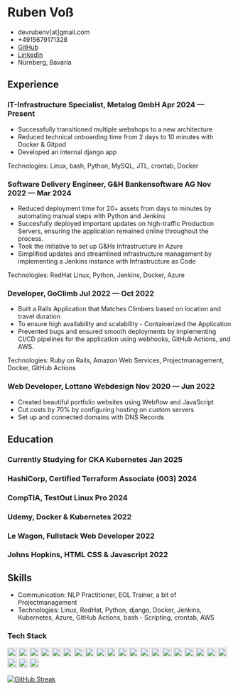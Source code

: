 # Ruben Voß

<div class="section headerInfo">

- devrubenv[at]gmail.com
- +4915679171328
- [GitHub](https://github.com/rubenvoss)
- [LinkedIn](https://www.linkedin.com/in/rubenvoss/)
- Nürnberg, Bavaria

</div>

## Experience

### IT-Infrastructure Specialist, Metalog GmbH <span class="spacer"></span> Apr 2024 &mdash; Present


- Successfully transitioned multiple webshops to a new architecture
- Reduced technical onboarding time from 2 days to 10 minutes with Docker & Gitpod
- Developed an internal django app

Technologies: Linux, bash, Python, MySQL, JTL, crontab, Docker

### Software Delivery Engineer, G&H Bankensoftware AG <span class="spacer"></span> Nov 2022 &mdash; Mar 2024

- Reduced deployment time for 20+ assets from days to minutes by automating manual steps with Python and Jenkins
- Succesfully deployed important updates on high-traffic Production Servers, ensuring the application remained online throughout the process.
- Took the initiative to set up G&Hs Infrastructure in Azure
- Simplified updates and streamlined infrastructure management by implementing a Jenkins instance with Infrastructure as Code

Technologies: RedHat Linux, Python, Jenkins, Docker, Azure

### Developer, GoClimb <span class="spacer"></span> Jul 2022 &mdash; Oct 2022

- Built a Rails Application that Matches Climbers based on location and travel duration
- To ensure high availability and scalability - Containerized the Application
- Prevented bugs and ensured smooth deployments by implementing CI/CD pipelines for the application using webhooks, GitHub Actions, and AWS.
  
Technologies:  Ruby on Rails, Amazon Web Services, Projectmanagement,  Docker, GitHub Actions

### Web Developer, Lottano Webdesign <span class="spacer"></span> Nov 2020 &mdash; Jun 2022

- Created beautiful portfolio websites using Webflow and JavaScript
- Cut costs by 70% by configuring hosting on custom servers
- Set up and connected domains with DNS Records


<!-- Older resume bits can be commented out so that you can keep the info without deleting it -->

<!-- ### <span>Software Engineering Intern, Google</span> <span>Mar 2017 &mdash; Sept 2017</span>

### <span>Software Engineering Intern, Curalate</span> <span>June 2016 &mdash; Sept 2016</span> -->

## Education

### Currently Studying for CKA Kubernetes <span class="spacer"></span> Jan 2025

### HashiCorp, Certified Terraform Associate (003) <span class="spacer"></span> 2024

### CompTIA, TestOut Linux Pro <span class="spacer"></span> 2024

### Udemy, Docker & Kubernetes <span class="spacer"></span> 2022

### Le Wagon, Fullstack Web Developer <span class="spacer"></span> 2022

### Johns Hopkins, HTML CSS & Javascript <span class="spacer"></span> 2022


## Skills
- Communication: NLP Practitioner, EOL Trainer, a bit of Projectmanagement
- Technologies: Linux, RedHat, Python, django, Docker, Jenkins, Kubernetes, Azure, GitHub Actions, bash - Scripting, crontab, AWS

### Tech Stack
<a href="https://aws.amazon.com/" title="AWS"><img src="https://github.com/get-icon/geticon/raw/master/icons/aws.svg" alt="AWS" width="21px" height="21px"></a>
<a href="https://www.docker.com/" title="docker"><img src="https://github.com/get-icon/geticon/raw/master/icons/docker-icon.svg" alt="docker" width="21px" height="21px"></a>
<a href="https://www.gnu.org/software/bash/" title="Bash"><img src="https://github.com/get-icon/geticon/raw/master/icons/bash.svg" alt="Bash" width="21px" height="21px"></a>
<a href="https://www.linuxfoundation.org/" title="Linux"><img src="https://github.com/get-icon/geticon/raw/master/icons/linux-tux.svg" alt="Linux" width="21px" height="21px"></a>
<a href="https://www.nginx.com/" title="Nginx"><img src="https://github.com/get-icon/geticon/raw/master/icons/nginx-icon.svg" alt="Nginx" width="21px" height="21px"></a>
<a href="https://www.ruby-lang.org/" title="Ruby"><img src="https://github.com/get-icon/geticon/raw/master/icons/ruby.svg" alt="Ruby" width="21px" height="21px"></a>
<a href="https://www.python.org/" title="Python"><img src="https://github.com/get-icon/geticon/raw/master/icons/python.svg" alt="Python" width="21px" height="21px"></a>
<a href="https://www.postgresql.org/" title="PostgreSQL"><img src="https://github.com/get-icon/geticon/raw/master/icons/postgresql.svg" alt="PostgreSQL" width="21px" height="21px"></a>
<a href="https://developer.mozilla.org/en-US/docs/Web/JavaScript" title="JavaScript"><img src="https://github.com/get-icon/geticon/raw/master/icons/javascript.svg" alt="JavaScript" width="21px" height="21px"></a>
<a href="https://www.w3.org/TR/CSS/" title="CSS3"><img src="https://github.com/get-icon/geticon/raw/master/icons/css-3.svg" alt="CSS3" width="21px" height="21px"></a>
<a href="https://sass-lang.com/" title="Sass"><img src="https://github.com/get-icon/geticon/raw/master/icons/sass.svg" alt="Sass" width="21px" height="21px"></a>
<a href="https://rubyonrails.org/" title="Rails"><img src="https://github.com/get-icon/geticon/raw/master/icons/rails.svg" alt="Rails" width="21px" height="21px"></a>
<a href="https://getbootstrap.com/" title="Bootstrap"><img src="https://github.com/get-icon/geticon/raw/master/icons/bootstrap.svg" alt="Bootstrap" width="21px" height="21px"></a>
<a href="https://www.w3.org/TR/html5/" title="HTML5"><img src="https://github.com/get-icon/geticon/raw/master/icons/html-5.svg" alt="HTML5" width="21px" height="21px"></a>
<a href="https://git-scm.com/" title="Git"><img src="https://github.com/get-icon/geticon/raw/master/icons/git-icon.svg" alt="Git" width="21px" height="21px"></a>
<a href="https://www.npmjs.com/" title="npm"><img src="https://github.com/get-icon/geticon/raw/master/icons/npm.svg" alt="npm" width="21px" height="21px"></a>
<a href="https://yarnpkg.com/" title="Yarn"><img src="https://github.com/get-icon/geticon/raw/master/icons/yarn.svg" alt="Yarn" width="21px" height="21px"></a>
<a href="https://webpack.js.org/" title="webpack"><img src="https://github.com/get-icon/geticon/raw/master/icons/webpack.svg" alt="webpack" width="21px" height="21px"></a>
<a href="https://handlebarsjs.com/" title="Handlebars"><img src="https://github.com/get-icon/geticon/raw/master/icons/handlebars.svg" alt="Handlebars" width="21px" height="21px"></a>
<a href="https://eslint.org/" title="ESLint"><img src="https://github.com/get-icon/geticon/raw/master/icons/eslint.svg" alt="ESLint" width="21px" height="21px"></a>
<a href="https://prettier.io/" title="Prettier"><img src="https://github.com/get-icon/geticon/raw/master/icons/prettier.svg" alt="Prettier" width="21px" height="21px"></a>
<a href="https://code.visualstudio.com/" title="Visual Studio Code"><img src="https://github.com/get-icon/geticon/raw/master/icons/visual-studio-code.svg" alt="Visual Studio Code" width="21px" height="21px"></a>
<a href="https://webflow.com" title="Webflow"><img src="https://github.com/get-icon/geticon/raw/master/icons/webflow.svg" alt="Webflow" width="21px" height="21px"></a>

[![GitHub Streak](https://streak-stats.demolab.com/?user=rubenvoss&theme=dark)](https://git.io/streak-stats)

